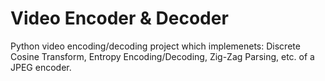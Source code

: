 # Video Encoder & Decoder

Python video encoding/decoding project which implemenets: Discrete Cosine Transform, Entropy Encoding/Decoding, Zig-Zag Parsing, etc. of a JPEG encoder.
